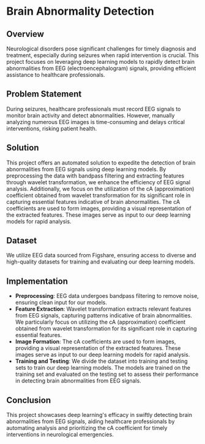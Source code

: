 # Brain Abnormality Detection

## Overview

Neurological disorders pose significant challenges for timely diagnosis and treatment, especially during seizures when rapid intervention is crucial. This project focuses on leveraging deep learning models to rapidly detect brain abnormalities from EEG (electroencephalogram) signals, providing efficient assistance to healthcare professionals.

## Problem Statement

During seizures, healthcare professionals must record EEG signals to monitor brain activity and detect abnormalities. However, manually analyzing numerous EEG images is time-consuming and delays critical interventions, risking patient health.

## Solution

This project offers an automated solution to expedite the detection of brain abnormalities from EEG signals using deep learning models. By preprocessing the data with bandpass filtering and extracting features through wavelet transformation, we enhance the efficiency of EEG signal analysis. Additionally, we focus on the utilization of the cA (approximation) coefficient obtained from wavelet transformation for its significant role in capturing essential features indicative of brain abnormalities. The cA coefficients are used to form images, providing a visual representation of the extracted features. These images serve as input to our deep learning models for rapid analysis.

## Dataset

We utilize EEG data sourced from Figshare, ensuring access to diverse and high-quality datasets for training and evaluating our deep learning models.

## Implementation

- **Preprocessing**: EEG data undergoes bandpass filtering to remove noise, ensuring clean input for our models.
- **Feature Extraction**: Wavelet transformation extracts relevant features from EEG signals, capturing patterns indicative of brain abnormalities. We particularly focus on utilizing the cA (approximation) coefficient obtained from wavelet transformation for its significant role in capturing essential features.
- **Image Formation**: The cA coefficients are used to form images, providing a visual representation of the extracted features. These images serve as input to our deep learning models for rapid analysis.
- **Training and Testing**: We divide the dataset into training and testing sets to train our deep learning models. The models are trained on the training set and evaluated on the testing set to assess their performance in detecting brain abnormalities from EEG signals.

## Conclusion

This project showcases deep learning's efficacy in swiftly detecting brain abnormalities from EEG signals, aiding healthcare professionals by automating analysis and prioritizing the cA coefficient for timely interventions in neurological emergencies.
